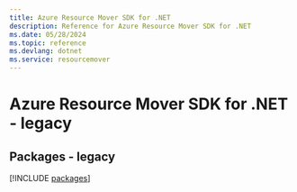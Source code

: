 ```yaml
---
title: Azure Resource Mover SDK for .NET
description: Reference for Azure Resource Mover SDK for .NET
ms.date: 05/28/2024
ms.topic: reference
ms.devlang: dotnet
ms.service: resourcemover
---
```

# Azure Resource Mover SDK for .NET - legacy
## Packages - legacy
[!INCLUDE [packages](resource-mover-index.md)]